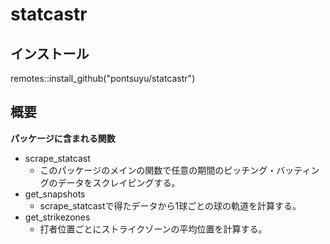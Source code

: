 # statcastr
## インストール
remotes::install_github("pontsuyu/statcastr")

## 概要
**パッケージに含まれる関数**

- scrape_statcast
  - このパッケージのメインの関数で任意の期間のピッチング・バッティングのデータをスクレイピングする。
- get_snapshots
  - scrape_statcastで得たデータから1球ごとの球の軌道を計算する。
- get_strikezones
  - 打者位置ごとにストライクゾーンの平均位置を計算する。

